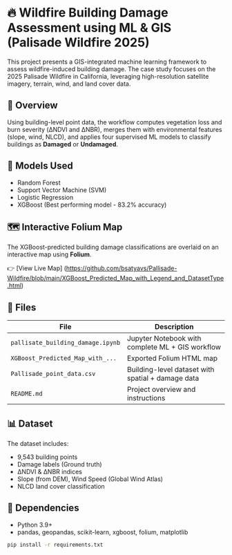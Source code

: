 # 🔥 Wildfire Building Damage Assessment using ML & GIS (Palisade Wildfire 2025)

This project presents a GIS-integrated machine learning framework to assess wildfire-induced building damage. The case study focuses on the 2025 Palisade Wildfire in California, leveraging high-resolution satellite imagery, terrain, wind, and land cover data.

## 📌 Overview

Using building-level point data, the workflow computes vegetation loss and burn severity (ΔNDVI and ΔNBR), merges them with environmental features (slope, wind, NLCD), and applies four supervised ML models to classify buildings as **Damaged** or **Undamaged**.

## 🧠 Models Used
- Random Forest
- Support Vector Machine (SVM)
- Logistic Regression
- XGBoost (Best performing model - 83.2% accuracy)

## 🗺️ Interactive Folium Map

The XGBoost-predicted building damage classifications are overlaid on an interactive map using **Folium**.

👉 [View Live Map] (https://github.com/bsatyavs/Pallisade-Wildfire/blob/main/XGBoost_Predicted_Map_with_Legend_and_DatasetType.html)
## 📁 Files

| File                              | Description                                       |
|-----------------------------------|---------------------------------------------------|
| `pallisate_building_damage.ipynb` | Jupyter Notebook with complete ML + GIS workflow |
| `XGBoost_Predicted_Map_with_...`  | Exported Folium HTML map                         |
| `Pallisade_point_data.csv`        | Building-level dataset with spatial + damage data |
| `README.md`                       | Project overview and instructions                |


## 📊 Dataset

The dataset includes:
- 9,543 building points
- Damage labels (Ground truth)
- ΔNDVI & ΔNBR indices
- Slope (from DEM), Wind Speed (Global Wind Atlas)
- NLCD land cover classification

## 🧭 Dependencies
- Python 3.9+
- pandas, geopandas, scikit-learn, xgboost, folium, matplotlib

```bash
pip install -r requirements.txt
